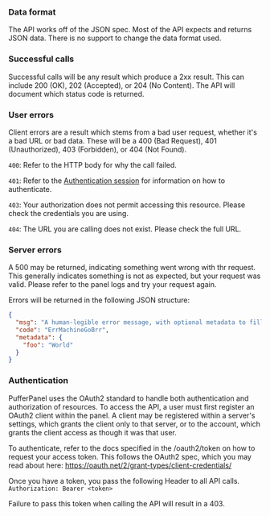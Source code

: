 ### Data format

The API works off of the JSON spec. Most of the API expects and returns JSON data. There is no support to change the data format used.

### Successful calls

Successful calls will be any result which produce a 2xx result. This can include 200 (OK), 202 (Accepted), or 204 (No Content). The API will document which status code is returned. 

### User errors

Client errors are a result which stems from a bad user request, whether it's a bad URL or bad data. These will be a 400 (Bad Request), 401 (Unauthorized), 403 (Forbidden), or 404 (Not Found). 

`400`: Refer to the HTTP body for why the call failed.

`401`: Refer to the [Authentication session](#authentication) for information on how to authenticate. 

`403`: Your authorization does not permit accessing this resource. Please check the credentials you are using.

`404`: The URL you are calling does not exist. Please check the full URL.

### Server errors

A 500 may be returned, indicating something went wrong with thr request. This generally indicates something is not as expected, but your request was valid. Please refer to the panel logs and try your request again.

Errors will be returned in the following JSON structure:
```json
{
  "msg": "A human-legible error message, with optional metadata to fill in the message more, such as 'Hello {foo}' would be 'Hello World'",
  "code": "ErrMachineGoBrr",
  "metadata": {
    "foo": "World"
  }
}
```

### Authentication

PufferPanel uses the OAuth2 standard to handle both authentication and authorization of resources. To access the API, a user must first register an OAuth2 client within the panel. A client may be registered within a server's settings, which grants the client only to that server, or to the account, which grants the client access as though it was that user.

To authenticate, refer to the docs specified in the /oauth2/token on how to request your access token. This follows the OAuth2 spec, which you may read about here: https://oauth.net/2/grant-types/client-credentials/

Once you have a token, you pass the following Header to all API calls. `Authorization: Bearer <token>`

Failure to pass this token when calling the API will result in a 403.